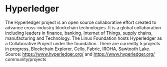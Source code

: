# Hyperledger

The Hyperledger project is an open source collaborative effort created to
advance cross-industry blockchain technologies. It is a global collaboration
including leaders in finance, banking, Internet of Things, supply chains,
manufacturing and Technology. The Linux Foundation hosts Hyperledger as a
Collaborative Project under the foundation. There are currently 5 projects in
progress, Blockchain Explorer, Cello, Fabric, IROHA, Sawtooth Lake.
Source: https://www.hyperledger.org/ and https://www.hyperledger.org/
community/projects

